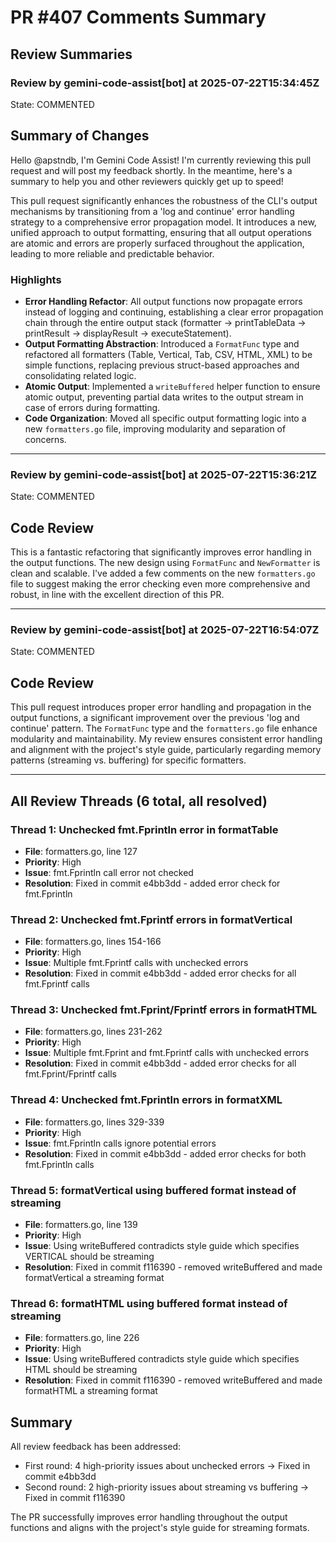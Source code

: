 # PR #407 Comments Summary

## Review Summaries

### Review by gemini-code-assist[bot] at 2025-07-22T15:34:45Z
State: COMMENTED

## Summary of Changes

Hello @apstndb, I'm Gemini Code Assist! I'm currently reviewing this pull request and will post my feedback shortly. In the meantime, here's a summary to help you and other reviewers quickly get up to speed!

This pull request significantly enhances the robustness of the CLI's output mechanisms by transitioning from a 'log and continue' error handling strategy to a comprehensive error propagation model. It introduces a new, unified approach to output formatting, ensuring that all output operations are atomic and errors are properly surfaced throughout the application, leading to more reliable and predictable behavior.

### Highlights

* **Error Handling Refactor**: All output functions now propagate errors instead of logging and continuing, establishing a clear error propagation chain through the entire output stack (formatter → printTableData → printResult → displayResult → executeStatement).
* **Output Formatting Abstraction**: Introduced a `FormatFunc` type and refactored all formatters (Table, Vertical, Tab, CSV, HTML, XML) to be simple functions, replacing previous struct-based approaches and consolidating related logic.
* **Atomic Output**: Implemented a `writeBuffered` helper function to ensure atomic output, preventing partial data writes to the output stream in case of errors during formatting.
* **Code Organization**: Moved all specific output formatting logic into a new `formatters.go` file, improving modularity and separation of concerns.

---

### Review by gemini-code-assist[bot] at 2025-07-22T15:36:21Z
State: COMMENTED

## Code Review

This is a fantastic refactoring that significantly improves error handling in the output functions. The new design using `FormatFunc` and `NewFormatter` is clean and scalable. I've added a few comments on the new `formatters.go` file to suggest making the error checking even more comprehensive and robust, in line with the excellent direction of this PR.

---

### Review by gemini-code-assist[bot] at 2025-07-22T16:54:07Z
State: COMMENTED

## Code Review

This pull request introduces proper error handling and propagation in the output functions, a significant improvement over the previous 'log and continue' pattern. The `FormatFunc` type and the `formatters.go` file enhance modularity and maintainability. My review ensures consistent error handling and alignment with the project's style guide, particularly regarding memory patterns (streaming vs. buffering) for specific formatters.

---

## All Review Threads (6 total, all resolved)

### Thread 1: Unchecked fmt.Fprintln error in formatTable
- **File**: formatters.go, line 127
- **Priority**: High
- **Issue**: fmt.Fprintln call error not checked
- **Resolution**: Fixed in commit e4bb3dd - added error check for fmt.Fprintln

### Thread 2: Unchecked fmt.Fprintf errors in formatVertical  
- **File**: formatters.go, lines 154-166
- **Priority**: High
- **Issue**: Multiple fmt.Fprintf calls with unchecked errors
- **Resolution**: Fixed in commit e4bb3dd - added error checks for all fmt.Fprintf calls

### Thread 3: Unchecked fmt.Fprint/Fprintf errors in formatHTML
- **File**: formatters.go, lines 231-262
- **Priority**: High  
- **Issue**: Multiple fmt.Fprint and fmt.Fprintf calls with unchecked errors
- **Resolution**: Fixed in commit e4bb3dd - added error checks for all fmt.Fprint/Fprintf calls

### Thread 4: Unchecked fmt.Fprintln errors in formatXML
- **File**: formatters.go, lines 329-339
- **Priority**: High
- **Issue**: fmt.Fprintln calls ignore potential errors
- **Resolution**: Fixed in commit e4bb3dd - added error checks for both fmt.Fprintln calls

### Thread 5: formatVertical using buffered format instead of streaming
- **File**: formatters.go, line 139
- **Priority**: High
- **Issue**: Using writeBuffered contradicts style guide which specifies VERTICAL should be streaming
- **Resolution**: Fixed in commit f116390 - removed writeBuffered and made formatVertical a streaming format

### Thread 6: formatHTML using buffered format instead of streaming
- **File**: formatters.go, line 226
- **Priority**: High
- **Issue**: Using writeBuffered contradicts style guide which specifies HTML should be streaming
- **Resolution**: Fixed in commit f116390 - removed writeBuffered and made formatHTML a streaming format

## Summary

All review feedback has been addressed:
- First round: 4 high-priority issues about unchecked errors → Fixed in commit e4bb3dd
- Second round: 2 high-priority issues about streaming vs buffering → Fixed in commit f116390

The PR successfully improves error handling throughout the output functions and aligns with the project's style guide for streaming formats.